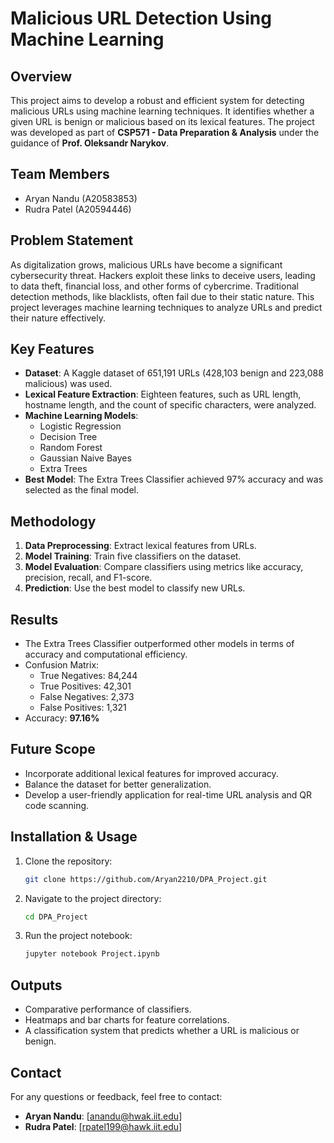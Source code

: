 # Malicious URL Detection Using Machine Learning

## Overview
This project aims to develop a robust and efficient system for detecting malicious URLs using machine learning techniques. It identifies whether a given URL is benign or malicious based on its lexical features. The project was developed as part of **CSP571 - Data Preparation & Analysis** under the guidance of **Prof. Oleksandr Narykov**.

## Team Members
- Aryan Nandu (A20583853)
- Rudra Patel (A20594446)

## Problem Statement
As digitalization grows, malicious URLs have become a significant cybersecurity threat. Hackers exploit these links to deceive users, leading to data theft, financial loss, and other forms of cybercrime. Traditional detection methods, like blacklists, often fail due to their static nature. This project leverages machine learning techniques to analyze URLs and predict their nature effectively.

## Key Features
- **Dataset**: A Kaggle dataset of 651,191 URLs (428,103 benign and 223,088 malicious) was used.
- **Lexical Feature Extraction**: Eighteen features, such as URL length, hostname length, and the count of specific characters, were analyzed.
- **Machine Learning Models**:
  - Logistic Regression
  - Decision Tree
  - Random Forest
  - Gaussian Naive Bayes
  - Extra Trees
- **Best Model**: The Extra Trees Classifier achieved 97% accuracy and was selected as the final model.

## Methodology
1. **Data Preprocessing**: Extract lexical features from URLs.
2. **Model Training**: Train five classifiers on the dataset.
3. **Model Evaluation**: Compare classifiers using metrics like accuracy, precision, recall, and F1-score.
4. **Prediction**: Use the best model to classify new URLs.

## Results
- The Extra Trees Classifier outperformed other models in terms of accuracy and computational efficiency.
- Confusion Matrix:
  - True Negatives: 84,244
  - True Positives: 42,301
  - False Negatives: 2,373
  - False Positives: 1,321
- Accuracy: **97.16%**

## Future Scope
- Incorporate additional lexical features for improved accuracy.
- Balance the dataset for better generalization.
- Develop a user-friendly application for real-time URL analysis and QR code scanning.

## Installation & Usage
1. Clone the repository:  
   ```bash
   git clone https://github.com/Aryan2210/DPA_Project.git
   ```
2. Navigate to the project directory:
   ```bash
   cd DPA_Project
   ```
3. Run the project notebook:
   ```bash
   jupyter notebook Project.ipynb
   ```

## Outputs
- Comparative performance of classifiers.
- Heatmaps and bar charts for feature correlations.
- A classification system that predicts whether a URL is malicious or benign.


## Contact
For any questions or feedback, feel free to contact:
- **Aryan Nandu**: [anandu@hwak.iit.edu]
- **Rudra Patel**: [rpatel199@hawk.iit.edu]
